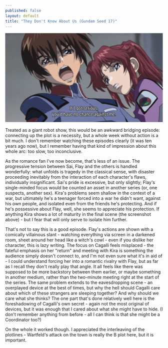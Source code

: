 ```yaml
---
published: false
layout: default
title: "They Don't Know About Us (Gundam Seed 17)"
---
```

![](/tdnau.jpg)

Treated as a giant robot show, this would be an awkward bridging episode: connecting up the plot is a necessity, but a whole week without action is a bit much. I don't remember watching these episodes clearly (it was ten years ago now), but I remember having that kind of impression about this whole arc: too slow, too inconclusive.

As the romance fan I've now become, that's less of an issue. The progressive tension between Sai, Flay and the others is handled wonderfully: what unfolds is tragedy in the classical sense, with disaster proceeding inevitably from the interaction of each character's flaws, individually insignificant. Sai's pride is excessive, but only slightly; Flay's single-minded focus would be counted an asset in another series (or, one suspects, another sex). Kira's problems seem shallow in the context of a war, but ultimately he's a teenager forced into a war he didn't want, against his own people, and isolated even from the friends he's protecting. And if he's possessive about Flay, well, she seems to appreciate his protection. If anything Kira shows a lot of maturity in the final scene (the screenshot above) - but I fear that will only serve to isolate him further.

That's not to say this is a good episode. Flay's actions are shown with a comically villainous slant - watching everything via screen in a darkened room, sheet around her head like a witch's cowl - even if you dislike her character, this is lazy writing. The focus on Cagalli feels misplaced - the fateful emphasis on her "return" and meeting with Kira is something the audience simply doesn't connect to, and I'm not even sure what it's in aid of - I could understand forcing her into a romantic rivalry with Flay, but as far as I recall they don't really play that angle. It all feels like there was supposed to be more backstory between them earlier, or maybe something in another medium, rather than the two-minute meeting right at the start of the series. The same problem extends to the eavesdropping scene - an overplayed device at the best of times, but why the hell should Cagalli care about which of these strangers are sleeping together? And why should we care what she thinks? The one part that's done relatively well here is the foreshadowing of Cagalli's own secret - again not the most original of devices, but it was enough that I cared about what she might have to hide. (I don't remember anything from before - all I can think is that she might be a Coordinator too?)

On the whole it worked though. I appreciated the interleaving of the plotlines - Wartfeld's attack on the town is really the B plot here, but it is important. 